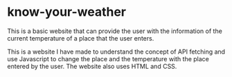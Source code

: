 # know-your-weather
This is a basic website that can provide the user with the information of the current temperature of a place that the user enters. 

This is a website I have made to understand the concept of API fetching and use Javascript to change the place and the temperature with the place entered by the user. The website also uses HTML and CSS.
